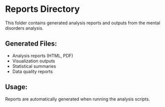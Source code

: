# Reports Directory

This folder contains generated analysis reports and outputs from the mental disorders analysis.

## Generated Files:
- Analysis reports (HTML, PDF)
- Visualization outputs 
- Statistical summaries
- Data quality reports

## Usage:
Reports are automatically generated when running the analysis scripts.
